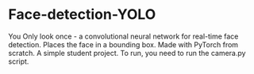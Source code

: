 # Face-detection-YOLO
You Only look once - a convolutional neural network for real-time face detection. Places the face in a bounding box. Made with PyTorch from scratch.
A simple student project. To run, you need to run the camera.py script.
